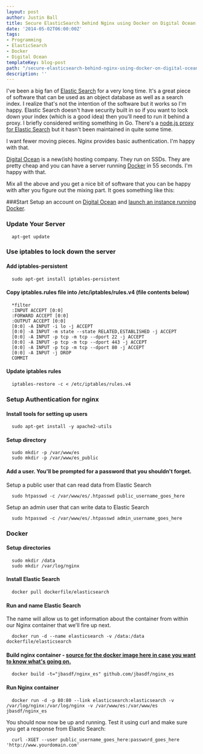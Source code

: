 ```yaml
---
layout: post
author: Justin Ball
title: Secure ElasticSearch behind Nginx using Docker on Digital Ocean
date: '2014-05-02T06:00:00Z'
tags:
- Programming
- ElasticSearch
- Docker
- Digital Ocean
templateKey: blog-post
path: "/secure-elasticsearch-behind-nginx-using-docker-on-digital-ocean"
description: ''
---
```


I've been a big fan of <a href="http://www.elasticsearch.org/">Elastic Search</a> for a very long time. It's a great piece of software that can be used as an object database as well as a search index. I realize
that's not the intention of the software but it works so I'm happy. Elastic Search doesn't have security built in so if you want to lock down your index (which is a good idea) then you'll need to run it
behind a proxy. I briefly considered writing something in Go. There's a <a href="https://github.com/lukas-vlcek/node.es">node.js proxy for Elastic Search</a> but it hasn't been maintained in quite some time.

I want fewer moving pieces. Nginx provides basic authentication. I'm happy with that.

<a href="https://www.digitalocean.com/?refcode=735771c93fa7">Digital Ocean</a> is a new(ish) hosting company. They run on SSDs. They are pretty cheap and you can have a server running <a href="https://www.docker.io/">Docker</a> in 55 seconds.
I'm happy with that.

Mix all the above and you get a nice bit of software that you can be happy with after you figure out the mixing part. It goes something like this:

###Start
Setup an account on <a href="https://www.digitalocean.com/?refcode=735771c93fa7">Digital Ocean</a> and <a href="https://www.digitalocean.com/community/articles/how-to-use-the-digitalocean-docker-application">launch an instance running Docker</a>.


### Update Your Server

```
  apt-get update
```


### Use iptables to lock down the server

#### Add iptables-persistent

```
  sudo apt-get install iptables-persistent
```

#### Copy iptables.rules file into /etc/iptables/rules.v4 (file contents below)

```
  *filter
  :INPUT ACCEPT [0:0]
  :FORWARD ACCEPT [0:0]
  :OUTPUT ACCEPT [0:0]
  [0:0] -A INPUT -i lo -j ACCEPT
  [0:0] -A INPUT -m state --state RELATED,ESTABLISHED -j ACCEPT
  [0:0] -A INPUT -p tcp -m tcp --dport 22 -j ACCEPT
  [0:0] -A INPUT -p tcp -m tcp --dport 443 -j ACCEPT
  [0:0] -A INPUT -p tcp -m tcp --dport 80 -j ACCEPT
  [0:0] -A INPUT -j DROP
  COMMIT
```

#### Update iptables rules

```
  iptables-restore -c < /etc/iptables/rules.v4
```

### Setup Authentication for nginx

#### Install tools for setting up users

```
  sudo apt-get install -y apache2-utils
```

#### Setup directory

```
  sudo mkdir -p /var/www/es
  sudo mkdir -p /var/www/es_public
```

#### Add a user. You'll be prompted for a password that you shouldn't forget.

Setup a public user that can read data from Elastic Search

```
  sudo htpasswd -c /var/www/es/.htpasswd public_username_goes_here
```

Setup an admin user that can write data to Elastic Search

```
  sudo htpasswd -c /var/www/es/.htpasswd admin_username_goes_here
```

### Docker

#### Setup directories

```
  sudo mkdir /data
  sudo mkdir /var/log/nginx
```

#### Install Elastic Search

```
  docker pull dockerfile/elasticsearch
```

#### Run and name Elastic Search
The name will allow us to get information about the container from within our Nginx container that we'll fire up next.

```
  docker run -d --name elasticsearch -v /data:/data dockerfile/elasticsearch
```

#### Build nginx container - <a href="https://github.com/jbasdf/nginx_es">source for the docker image here in case you want to know what's going on.</a>

```
  docker build -t="jbasdf/nginx_es" github.com/jbasdf/nginx_es
```

#### Run Nginx container

```
  docker run -d -p 80:80 --link elasticsearch:elasticsearch -v /var/log/nginx:/var/log/nginx -v /var/www/es:/var/www/es jbasdf/nginx_es
```

You should now now be up and running. Test it using curl and make sure you get a response from Elastic Search:

```
  curl -XGET --user public_username_goes_here:password_goes_here 'http://www.yourdomain.com'
```
